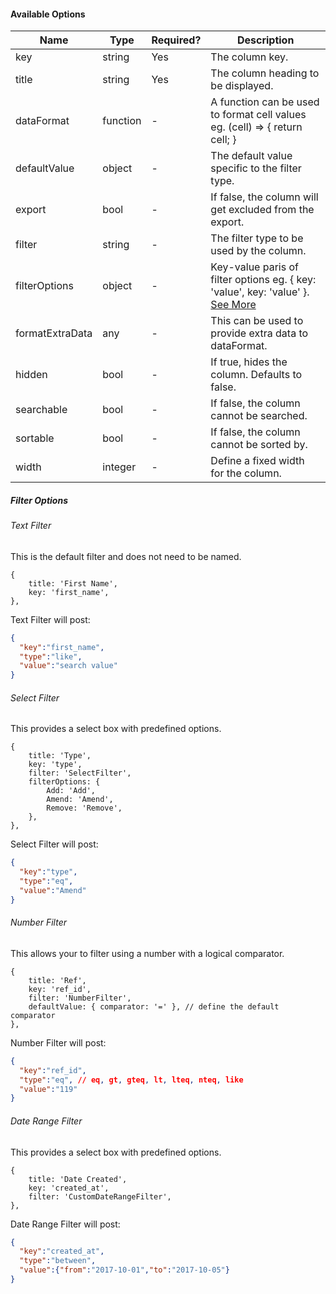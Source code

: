 #### Available Options

| Name            | Type     | Required? | Description                                                                                       |
| ----            | ----     | --------- | -----------                                                                                       |
| key             | string   | Yes       | The column key.                                                                                   |
| title           | string   | Yes       | The column heading to be displayed.                                                               |
| dataFormat      | function | -         | A function can be used to format cell values eg. (cell) => { return cell; }                       |
| defaultValue    | object   | -         | The default value specific to the filter type.                                                    |
| export          | bool     | -         | If false, the column will get excluded from the export.                                           |
| filter          | string   | -         | The filter type to be used by the column.                                                         |
| filterOptions   | object   | -         | Key-value paris of filter options eg. { key: 'value', key: 'value' }. [See More](#filter-options) |
| formatExtraData | any      | -         | This can be used to provide extra data to dataFormat.                                             |
| hidden          | bool     | -         | If true, hides the column. Defaults to false.                                                     |
| searchable      | bool     | -         | If false, the column cannot be searched.                                                          |
| sortable        | bool     | -         | If false, the column cannot be sorted by.                                                         |
| width           | integer  | -         | Define a fixed width for the column.                                                              |

##### Filter Options

###### Text Filter
This is the default filter and does not need to be named.
```
{
    title: 'First Name',
    key: 'first_name',
},
```
Text Filter will post:
```json
{
  "key":"first_name",
  "type":"like",
  "value":"search value"
}
```

###### Select Filter
This provides a select box with predefined options.
```
{
    title: 'Type',
    key: 'type',
    filter: 'SelectFilter',
    filterOptions: {
        Add: 'Add',
        Amend: 'Amend',
        Remove: 'Remove',
    },
},
```
Select Filter will post:
```json
{
  "key":"type",
  "type":"eq",
  "value":"Amend"
}
```

###### Number Filter
This allows your to filter using a number with a logical comparator.
```
{
    title: 'Ref',
    key: 'ref_id',
    filter: 'NumberFilter',
    defaultValue: { comparator: '=' }, // define the default comparator
},
```
Number Filter will post:
```json
{
  "key":"ref_id",
  "type":"eq", // eq, gt, gteq, lt, lteq, nteq, like
  "value":"119"
}
```

###### Date Range Filter
This provides a select box with predefined options.
```
{
    title: 'Date Created',
    key: 'created_at',
    filter: 'CustomDateRangeFilter',
},
```
Date Range Filter will post:
```json
{
  "key":"created_at",
  "type":"between",
  "value":{"from":"2017-10-01","to":"2017-10-05"}
}
```
